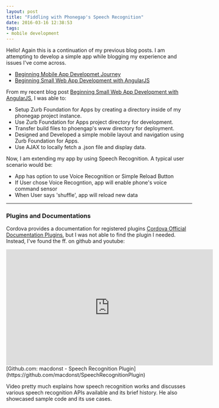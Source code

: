 ```yaml
---
layout: post
title: "Fiddling with Phonegap's Speech Recognition"
date: 2016-03-16 12:38:53
tags:
- mobile development
---
```


Hello! Again this is a continuation of my previous blog posts. I am attempting to develop a simple app while blogging my experience and issues I've come across.

- [Beginning Mobile App Developmet Journey](/Beginning-mobile-app-development-journey)
- [Beginning Small Web App Development with AngularJS](/Beginning-Small-Web-App-Development-with-AngularJS)

From my recent blog post [Beginning Small Web App Development with AngularJS](/Beginning-Small-Web-App-Development-with-AngularJS), I was able to:

- Setup Zurb Foundation for Apps by creating a directory inside of my phonegap project instance.
- Use Zurb Foundation for Apps project directory for development.
- Transfer build files to phoengap's www directory for deployment.
- Designed and Developed a simple mobile layout and navigation using Zurb Foundation for Apps.
- Use AJAX to locally fetch a .json file and display data.

Now, I am extending my app by using Speech Recognition. A typical user scenario would be:

- App has option to use Voice Recognition or Simple Reload Button
- If User chose Voice Recogntion, app will enable phone's voice command sensor
- When User says 'shuffle', app will reload new data

-----

### Plugins and Documentations

Cordova provides a documentation for registered plugins [Cordova Official Documentation Plugins](http://cordova.apache.org/plugins/), but I was not able to find the plugin I needed. Instead, I've found the ff. on github and youtube:

<iframe width="560" height="315" src="https://www.youtube.com/embed/oXiel-iZOos" frameborder="0" allowfullscreen></iframe>
[Github.com: macdonst - Speech Recognition Plugin](https://github.com/macdonst/SpeechRecognitionPlugin)

Video pretty much explains how speech recognition works and discusses various speech recognition APIs available and its brief history. He also showcased sample code and its use cases.
